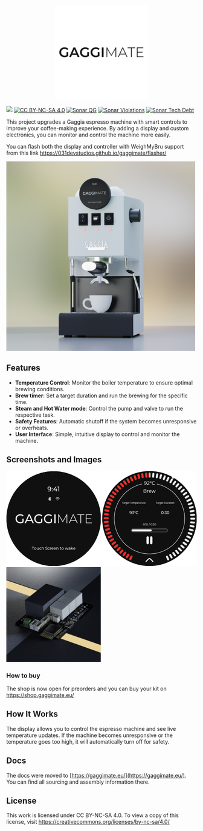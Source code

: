 <p align="center">
<img src="docs/assets/logo.png" alt="Logo" width="250px" />
<br />
  
[![](https://dcbadge.vercel.app/api/server/APw7rgPGPf)](https://discord.gg/APw7rgPGPf)
[![CC BY-NC-SA 4.0][cc-by-nc-sa-shield]][cc-by-nc-sa]
[![Sonar QG][sonar-shield]][sonar-url]
[![Sonar Violations][sonar-violations]][sonar-url]
[![Sonar Tech Debt][sonar-tech-debt]][sonar-url]


</p>

This project upgrades a Gaggia espresso machine with smart controls to improve your coffee-making experience. By adding a display and custom electronics, you can monitor and control the machine more easily.

You can flash both the display and controller with WeighMyBru support from this link
https://031devstudios.github.io/gaggimate/flasher/

<img src="docs/assets/gaggimate-render.png" alt="Gaggia Classic Installation" width="500" />

## Features

- **Temperature Control**: Monitor the boiler temperature to ensure optimal brewing conditions.
- **Brew timer**: Set a target duration and run the brewing for the specific time.
- **Steam and Hot Water mode**: Control the pump and valve to run the respective task.
- **Safety Features**: Automatic shutoff if the system becomes unresponsive or overheats.
- **User Interface**: Simple, intuitive display to control and monitor the machine.

## Screenshots and Images

<img src="docs/assets/standby-screen.png" alt="Standby Screen" width="250px" />
<img src="docs/assets/brew-screen.png" alt="Brew Screen" width="250px" />
<img src="docs/assets/pcb_render.jpg" alt="PCB Render" width="250px" />

### How to buy

The shop is now open for preorders and you can buy your kit on https://shop.gaggimate.eu/

## How It Works

The display allows you to control the espresso machine and see live temperature updates. If the machine becomes unresponsive or the temperature goes too high, it will automatically turn off for safety.

## Docs

The docs were moved to [https://gaggimate.eu/](https://gaggimate.eu/). You can find all sourcing and assembly information there.

## License

This work is licensed under CC BY-NC-SA 4.0. To view a copy of this license, visit https://creativecommons.org/licenses/by-nc-sa/4.0/

[sonar-violations]: https://img.shields.io/sonar/blocker_violations/jniebuhr_gaggimate?server=https%3A%2F%2Fsonarcloud.io&style=for-the-badge
[sonar-shield]: https://img.shields.io/sonar/quality_gate/jniebuhr_gaggimate?server=https%3A%2F%2Fsonarcloud.io&style=for-the-badge
[sonar-tech-debt]: https://img.shields.io/sonar/tech_debt/jniebuhr_gaggimate?server=https%3A%2F%2Fsonarcloud.io&style=for-the-badge
[sonar-url]: https://sonarcloud.io/project/overview?id=jniebuhr_gaggimate
[cc-by-nc-sa]: http://creativecommons.org/licenses/by-nc-sa/4.0/
[cc-by-nc-sa-image]: https://licensebuttons.net/l/by-nc-sa/4.0/88x31.png
[cc-by-nc-sa-shield]: https://img.shields.io/badge/License-CC%20BY--NC--SA%204.0-lightgrey.svg?style=for-the-badge
